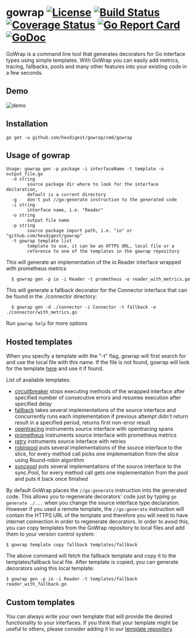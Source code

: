# gowrap [![License](https://img.shields.io/badge/license-mit-green.svg)](https://github.com/hexdigest/gowrap/blob/master/LICENSE) [![Build Status](https://travis-ci.org/hexdigest/gowrap.svg?branch=master)](https://travis-ci.org/hexdigest/gowrap) [![Coverage Status](https://coveralls.io/repos/github/hexdigest/gowrap/badge.svg?branch=master)](https://coveralls.io/github/hexdigest/gowrap?branch=master) [![Go Report Card](https://goreportcard.com/badge/github.com/hexdigest/gowrap?dropcache)](https://goreportcard.com/report/github.com/hexdigest/gowrap) [![GoDoc](https://godoc.org/github.com/hexdigest/gowrap?status.svg)](http://godoc.org/github.com/hexdigest/gowrap)

GoWrap is a command line tool that generates decorators for Go interface types using simple templates.
With GoWrap you can easily add metrics, tracing, fallbacks, pools and many other features into your existing code in a few seconds.


## Demo

![demo](https://github.com/hexdigest/gowrap/blob/master/gowrap.gif)

## Installation

```
go get -u github.com/hexdigest/gowrap/cmd/gowrap
```

## Usage of gowrap

```
Usage: gowrap gen -p package -i interfaceName -t template -o output_file.go
  -d string
    	source package dir where to look for the interface declaration,
    	default is a current directory
  -g	don't put //go:generate instruction to the generated code
  -i string
    	interface name, i.e. "Reader"
  -o string
    	output file name
  -p string
    	source package import path, i.e. "io" or "github.com/hexdigest/gowrap"
  -t gowrap template list
    	template to use, it can be an HTTPS URL, local file or a
    	reference to one of the templates in the gowrap repository
```

This will generate an implementation of the io.Reader interface wrapped with prometheus metrics

```
  $ gowrap gen -p io -i Reader -t prometheus -o reader_with_metrics.go
```

This will generate a fallback decorator for the Connector interface that can be found in the ./connector directory:

```
  $ gowrap gen -d ./connector -i Connector -t fallback -o ./connector/with_metrics.go
```

Run `gowrap help` for more options

## Hosted templates

When you specify a template with the "-t" flag, gowrap will first search for and use the local file with this name.
If the file is not found, gowrap will look for the template [here](https://github.com/hexdigest/gowrap/tree/master/templates) and use it if found.

List of available templates:
  - [circuitbreaker](https://github.com/hexdigest/gowrap/tree/master/templates/circuitbreaker) stops executing methods of the wrapped interface after specified number of consecutive errors and resumes execution after specified delay
  - [fallback](https://github.com/hexdigest/gowrap/tree/master/templates/fallback) takes several implementations of the source interface and concurrently runs each implementation if previous attempt didn't return result in a specified period, returns first non-error result
  - [opentracing](https://github.com/hexdigest/gowrap/tree/master/templates/opentracing) instruments source interface with opentracing spans
  - [prometheus](https://github.com/hexdigest/gowrap/tree/master/templates/prometheus) instruments source interface with prometheus metrics
  - [retry](https://github.com/hexdigest/gowrap/tree/master/templates/retry) instruments source interface with retries
  - [robinpool](https://github.com/hexdigest/gowrap/tree/master/templates/robinpool) puts several implementations of the source interface to the slice, for every method call picks one implementation from the slice using Round-robin algorithm
  - [syncpool](https://github.com/hexdigest/gowrap/tree/master/templates/syncpool) puts several implementations of the source interface to the sync.Pool, for every method call gets one implementation from the pool and puts it back once finished

By default GoWrap places the `//go:generate` instruction into the generated code. 
This allows you to regenerate decorators' code just by typing `go generate ./...` when you change the source interface type declaration.
However if you used a remote template, the `//go:generate` instruction will contain the HTTPS URL of the template and therefore
you will need to have internet connection in order to regenerate decorators. In order to avoid this, you can copy templates from the GoWrap repository 
to local files and add them to your version control system:
```
$ gowrap template copy fallback templates/fallback
```

The above command will fetch the fallback template and copy it to the templates/fallback local file.
After template is copied, you can generate decorators using this local template:

```
$ gowrap gen -p io -i Reader -t templates/fallback reader_with_fallback.go
```

## Custom templates

You can always write your own template that will provide the desired functionality to your interfaces.
If you think that your template might be useful to others, please consider adding it to our [template repository](https://github.com/hexdigest/gowrap/tree/master/templates).
